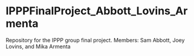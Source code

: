# IPPPFinalProject_Abbott_Lovins_Armenta
Repository for the IPPP group final project. Members: Sam Abbott, Joey Lovins, and Mika Armenta
